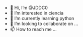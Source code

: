 - 👋 Hi, I’m @JDDC0
- 👀 I’m interested in ciencia
- 🌱 I’m currently learning  python
- 💞️ I’m looking to collaborate on ...
- 📫 How to reach me ...

<!---
JDDC0/JDDC0 is a ✨ special ✨ repository because its `README.md` (this file) appears on your GitHub profile.
You can click the Preview link to take a look at your changes.
--->
